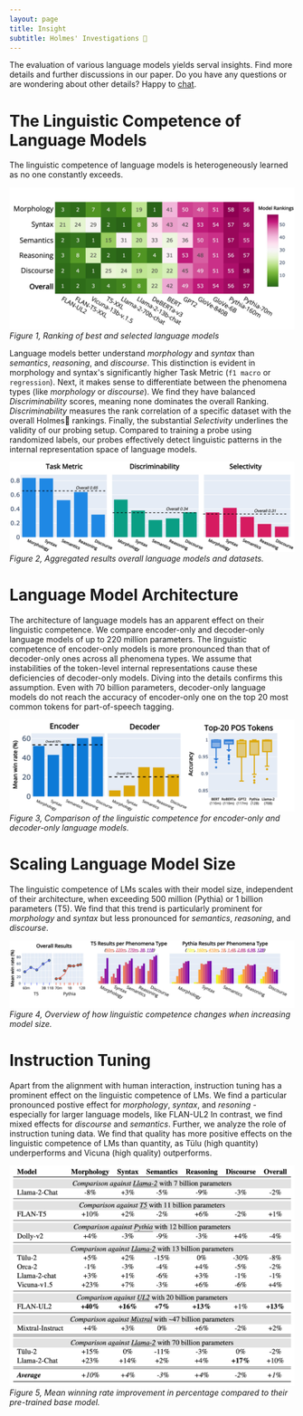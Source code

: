 ```yaml
---
layout: page
title: Insight
subtitle: Holmes' Investigations 🔎
---
```


The evaluation of various language models yields serval insights.
Find more details and further discussions in our paper.
Do you have any questions or are wondering about other details? Happy to <a href= "mailto:holmesbenchmark@gmail.com">chat</a>.


# The Linguistic Competence of Language Models
The linguistic competence of language models is heterogeneously learned as no one constantly exceeds.

![Drag Racing](assets/img/top-lms.jpg)
*Figure 1, Ranking of best and selected language models*

Language models better understand *morphology* and *syntax* than *semantics*, *reasoning*, and *discourse*.
This distinction is evident in morphology and syntax's significantly higher Task Metric (`f1 macro` or `regression`).
Next, it makes sense to differentiate between the phenomena types (like *morphology* or *discourse*).
We find they have balanced *Discriminability* scores, meaning none dominates the overall Ranking.
*Discriminability* measures the rank correlation of a specific dataset with the overall Holmes🔎 rankings.
Finally, the substantial *Selectivity* underlines the validity of our probing setup.
Compared to training a probe using randomized labels, our probes effectively detect linguistic patterns in the internal representation space of language models.

![Drag Racing](assets/img/overall.jpg)
*Figure 2, Aggregated results overall language models and datasets.*

# Language Model Architecture
The architecture of language models has an apparent effect on their linguistic competence.
We compare encoder-only and decoder-only language models of up to 220 million parameters.
The linguistic competence of encoder-only models is more pronounced than that of decoder-only ones across all phenomena types.
We assume that instabilities of the token-level internal representations cause these deficiencies of decoder-only models.
Diving into the details confirms this assumption.
Even with 70 billion parameters, decoder-only language models do not reach the accuracy of encoder-only one on the top 20 most common tokens for part-of-speech tagging.

![Drag Racing](assets/img/architecture.jpg)
*Figure 3, Comparison of the linguistic competence for encoder-only and decoder-only language models.*

# Scaling Language Model Size
The linguistic competence of LMs scales with their model size, independent of their architecture, when exceeding 500 million (Pythia) or 1 billion parameters (T5).
We find that this trend is particularly prominent for *morphology* and *syntax* but less pronounced for *semantics*, *reasoning*, and *discourse*.

![Drag Racing](assets/img/scaling.jpg)
*Figure 4, Overview of how linguistic competence changes when increasing model size.*

# Instruction Tuning
Apart from the alignment with human interaction, instruction tuning has a prominent effect on the linguistic competence of LMs.
We find a particular pronounced postive effect for *morphology*, *syntax*, and *resoning* - especially for larger language models, like FLAN-UL2
In contrast, we find mixed effects for *discourse* and *semantics*.
Further, we analyze the role of instruction tuning data.
We find that quality has more positive effects on the linguistic competence of LMs than quantity, as Tülu (high quantity) underperforms and Vicuna (high quality) outperforms.

![Drag Racing](assets/img/table.png)
*Figure 5, Mean winning rate improvement in percentage compared to their pre-trained base model.*
